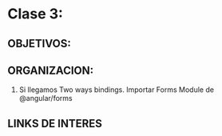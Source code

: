 # Clase 3:

## OBJETIVOS:

## ORGANIZACION:

1. Si llegamos Two ways bindings. Importar Forms Module de @angular/forms

## LINKS DE INTERES
